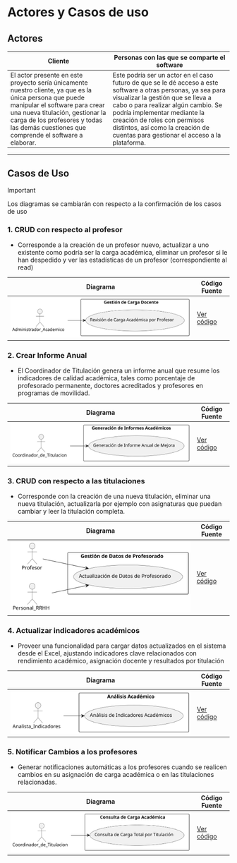 # Actores y Casos de uso

## Actores

| **Cliente**                                                                                           | **Personas con las que se comparte el software**                                                                                                                                                      |
|-------------------------------------------------------------------------------------------------------|-------------------------------------------------------------------------------------------------------------------------------------------------------------------------------------------------------|
| El actor presente en este proyecto sería únicamente nuestro cliente, ya que es la única persona que puede manipular el software para crear una nueva titulación, gestionar la carga de los profesores y todas las demás cuestiones que comprende el software a elaborar. | Este podría ser un actor en el caso futuro de que se le dé acceso a este software a otras personas, ya sea para visualizar la gestión que se lleva a cabo o para realizar algún cambio. Se podría implementar mediante la creación de roles con permisos distintos, así como la creación de cuentas para gestionar el acceso a la plataforma. |

---

## Casos de Uso

   > [!IMPORTANT]
   > Los diagramas se cambiarán con respecto a la confirmación de los casos de uso

### 1. CRUD con respecto al profesor 
   - Corresponde a la creación de un profesor nuevo, actualizar a uno existente como podría ser la carga académica, eliminar un profesor si le han despedido y ver las estadísticas de un profesor (correspondiente al read)

   | **Diagrama** | **Código Fuente** |
   |--------------|--------------------|
   | ![CasoDeUso1](/images/modelosUML/CdU/CasoDeUso1.svg) | [Ver código](/modelosUML/CdU/CasoDeUso1.puml) |

### 2. Crear Informe Anual 
   - El Coordinador de Titulación genera un informe anual que resume los indicadores de calidad académica, tales como porcentaje de profesorado permanente, doctores acreditados y profesores en programas de movilidad.

   | **Diagrama** | **Código Fuente** |
   |--------------|--------------------|
   | ![CasoDeUso2](/images/modelosUML/CdU/CasoDeUso2.svg) | [Ver código](/modelosUML/CdU/CasoDeUso2.puml) |

### 3. CRUD con respecto a las titulaciones 
   - Corresponde con la creación de una nueva titulación, eliminar una nueva titulación, actualizarla por ejemplo con asignaturas que puedan cambiar y leer la titulación completa.

   | **Diagrama** | **Código Fuente** |
   |--------------|--------------------|
   | ![CasoDeUso3](/images/modelosUML/CdU/CasoDeUso3.svg) | [Ver código](/modelosUML/CdU/CasoDeUso3.puml) |

### 4. Actualizar indicadores académicos
   - Proveer una funcionalidad para cargar datos actualizados en el sistema desde el Excel, ajustando indicadores clave relacionados con rendimiento académico, asignación docente y resultados por titulación

   | **Diagrama** | **Código Fuente** |
   |--------------|--------------------|
   | ![CasoDeUso4](/images/modelosUML/CdU/CasoDeUso4.svg) | [Ver código](/modelosUML/CdU/CasoDeUso4.puml) |

### 5. Notificar Cambios a los profesores
   - Generar notificaciones automáticas a los profesores cuando se realicen cambios en su asignación de carga académica o en las titulaciones relacionadas.

   | **Diagrama** | **Código Fuente** |
   |--------------|--------------------|
   | ![CasoDeUso5](/images/modelosUML/CdU/CasoDeUso5.svg) | [Ver código](/modelosUML/CdU/CasoDeUso5.puml) |
